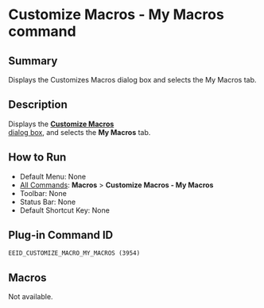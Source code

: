 # Customize Macros - My Macros command

## Summary

Displays the Customizes Macros dialog box and selects the My Macros tab.

## Description

Displays the [**Customize Macros** \
dialog box](../../dlg/macro_customize/index), and selects the **My Macros** tab.

## How to Run

- Default Menu: None
- [All Commands](../tools/all_commands): **Macros**
\> **Customize Macros - My Macros**
- Toolbar: None
- Status Bar: None
- Default Shortcut Key: None

## Plug-in Command ID

```
EEID_CUSTOMIZE_MACRO_MY_MACROS (3954)```

## Macros

Not available.
